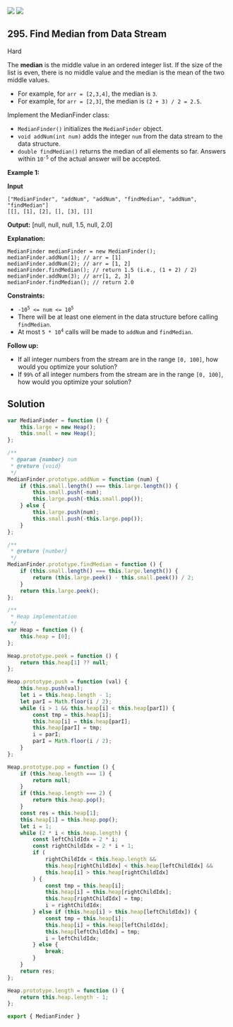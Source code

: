[![](https://img.shields.io/github/stars/javadev/LeetCode-in-All?label=Stars&style=flat-square)](https://github.com/javadev/LeetCode-in-All)
[![](https://img.shields.io/github/forks/javadev/LeetCode-in-All?label=Fork%20me%20on%20GitHub%20&style=flat-square)](https://github.com/javadev/LeetCode-in-All/fork)

## 295\. Find Median from Data Stream

Hard

The **median** is the middle value in an ordered integer list. If the size of the list is even, there is no middle value and the median is the mean of the two middle values.

*   For example, for `arr = [2,3,4]`, the median is `3`.
*   For example, for `arr = [2,3]`, the median is `(2 + 3) / 2 = 2.5`.

Implement the MedianFinder class:

*   `MedianFinder()` initializes the `MedianFinder` object.
*   `void addNum(int num)` adds the integer `num` from the data stream to the data structure.
*   `double findMedian()` returns the median of all elements so far. Answers within <code>10<sup>-5</sup></code> of the actual answer will be accepted.

**Example 1:**

**Input**

    ["MedianFinder", "addNum", "addNum", "findMedian", "addNum", "findMedian"]
    [[], [1], [2], [], [3], []]

**Output:** [null, null, null, 1.5, null, 2.0]

**Explanation:**

    MedianFinder medianFinder = new MedianFinder();
    medianFinder.addNum(1); // arr = [1]
    medianFinder.addNum(2); // arr = [1, 2]
    medianFinder.findMedian(); // return 1.5 (i.e., (1 + 2) / 2)
    medianFinder.addNum(3); // arr[1, 2, 3]
    medianFinder.findMedian(); // return 2.0 

**Constraints:**

*   <code>-10<sup>5</sup> <= num <= 10<sup>5</sup></code>
*   There will be at least one element in the data structure before calling `findMedian`.
*   At most <code>5 * 10<sup>4</sup></code> calls will be made to `addNum` and `findMedian`.

**Follow up:**

*   If all integer numbers from the stream are in the range `[0, 100]`, how would you optimize your solution?
*   If `99%` of all integer numbers from the stream are in the range `[0, 100]`, how would you optimize your solution?

## Solution

```javascript
var MedianFinder = function () {
    this.large = new Heap();
    this.small = new Heap();
};

/** 
 * @param {number} num
 * @return {void}
 */
MedianFinder.prototype.addNum = function (num) {
    if (this.small.length() === this.large.length()) {
        this.small.push(-num);
        this.large.push(-this.small.pop());
    } else {
        this.large.push(num);
        this.small.push(-this.large.pop());
    }
};

/**
 * @return {number}
 */
MedianFinder.prototype.findMedian = function () {
    if (this.small.length() === this.large.length()) {
        return (this.large.peek() - this.small.peek()) / 2;
    }
    return this.large.peek();
};

/**
 * Heap implementation
 */
var Heap = function () {
    this.heap = [0];
};

Heap.prototype.peek = function () {
    return this.heap[1] ?? null;
};

Heap.prototype.push = function (val) {
    this.heap.push(val);
    let i = this.heap.length - 1;
    let parI = Math.floor(i / 2);
    while (i > 1 && this.heap[i] < this.heap[parI]) {
        const tmp = this.heap[i];
        this.heap[i] = this.heap[parI];
        this.heap[parI] = tmp;
        i = parI;
        parI = Math.floor(i / 2);
    }
};

Heap.prototype.pop = function () {
    if (this.heap.length === 1) {
        return null;
    }
    if (this.heap.length === 2) {
        return this.heap.pop();
    }
    const res = this.heap[1];
    this.heap[1] = this.heap.pop();
    let i = 1;
    while (2 * i < this.heap.length) {
        const leftChildIdx = 2 * i;
        const rightChildIdx = 2 * i + 1;
        if (
            rightChildIdx < this.heap.length &&
            this.heap[rightChildIdx] < this.heap[leftChildIdx] &&
            this.heap[i] > this.heap[rightChildIdx]
        ) {
            const tmp = this.heap[i];
            this.heap[i] = this.heap[rightChildIdx];
            this.heap[rightChildIdx] = tmp;
            i = rightChildIdx;
        } else if (this.heap[i] > this.heap[leftChildIdx]) {
            const tmp = this.heap[i];
            this.heap[i] = this.heap[leftChildIdx];
            this.heap[leftChildIdx] = tmp;
            i = leftChildIdx;
        } else {
            break;
        }
    }
    return res;
};

Heap.prototype.length = function () {
    return this.heap.length - 1;
};

export { MedianFinder }
```